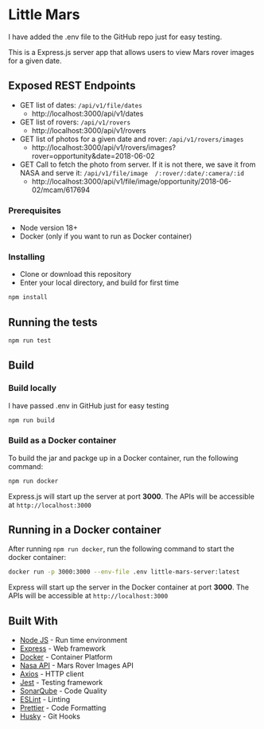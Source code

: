 # Little Mars

I have added the .env file to the GitHub repo just for easy testing.

This is a Express.js server app that allows users to view Mars rover images for a given date.

## Exposed REST Endpoints

- GET list of dates: `/api/v1/file/dates`
  - http://localhost:3000/api/v1/dates
- GET list of rovers: `/api/v1/rovers`
  - http://localhost:3000/api/v1/rovers
- GET list of photos for a given date and rover: `/api/v1/rovers/images`
  - http://localhost:3000/api/v1/rovers/images?rover=opportunity&date=2018-06-02
- GET Call to fetch the photo from server. If it is not there, we save it from NASA and serve it: `/api/v1/file/image  /:rover/:date/:camera/:id`
  - http://localhost:3000/api/v1/file/image/opportunity/2018-06-02/mcam/617694


### Prerequisites

- Node version 18+
- Docker (only if you want to run as Docker container)

### Installing

- Clone or download this repository
- Enter your local directory, and build for first time

```bash
npm install
```

## Running the tests

```bash
npm run test
```

## Build

### Build locally
I have passed .env in GitHub just for easy testing
```bash
npm run build
```

### Build as a Docker container
To build the jar and packge up in a Docker container, run the following command:

```bash
npm run docker
```


Express.js will start up the server at port **3000**.  The APIs will be accessible at `http://localhost:3000`

## Running in a Docker container

After running `npm run docker`, run the following command to start the docker container:

```bash
docker run -p 3000:3000 --env-file .env little-mars-server:latest
```

Express will start up the server in the Docker container at port **3000**.  The APIs will be accessible at `http://localhost:3000`

## Built With

* [Node JS](https://nodejs.org/en) - Run time environment
* [Express](https://expressjs.com/) - Web framework
* [Docker](https://www.docker.com/) - Container Platform
* [Nasa API](https://api.nasa.gov/) - Mars Rover Images API
* [Axios](https://axios-http.com/) - HTTP client
* [Jest](https://jestjs.io/) - Testing framework
* [SonarQube](https://www.sonarqube.org/) - Code Quality
* [ESLint](https://eslint.org/) - Linting
* [Prettier](https://prettier.io/) - Code Formatting
* [Husky](https://typicode.github.io/husky/#/) - Git Hooks
